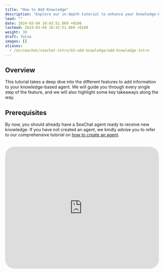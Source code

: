 ```yaml
---
title: "How to Add Knowledge"
description: "Explore our in-depth tutorial to enhance your knowledge-based agent with advanced features. Follow our step-by-step guide for seamless integration and discover key insights to optimize your SeaChat agent’s performance. Start now to elevate your agent’s capabilities!"
lead: ""
date: 2024-03-04 10:43:51.069 +0100
lastmod: 2024-03-04 10:43:51.069 +0100
weight: 30
draft: false
images: []
aliases:
  - /en/seachat/seachat-intro/03-add-knowledge/add-knowledge-intro
---
```

## Overview
This tutorial takes a deep dive into the different features to add information to your knowledge-based agent. We will guide you through every single step of the feature, and we will also highlight some key takeaways along the way.

## Prerequisites
By now, you should already have a SeaChat agent ready to receive new knowledge. If you have not created an agent, we kindly advise you to refer to our comprehensive tutorial on [how to create an agent](/en/seachat/seachat-intro/02-how-to-create/).

<br/>
<iframe width="100%" height="400" src="https://www.youtube.com/embed/?listType=playlist&list=PL8K7_LTqly44LeOocjDOpXH0svonxa0T0&index=4" title="YouTube video player" frameborder="0" allow="accelerometer; autoplay; clipboard-write; encrypted-media; gyroscope; picture-in-picture" allowfullscreen style="border-radius: 30px;"></iframe>

